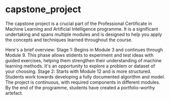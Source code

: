 # capstone_project
The capstone project is a crucial part of the Professional Certificate in Machine Learning and Artificial Intelligence programme. It is a significant undertaking and spans multiple modules and is designed to help you apply the concepts and techniques learned throughout the course.

Here's a brief overview:
Stage 1: Begins in Module 3 and continues through Module 9. This phase allows stidents to experiment and test ideas with guided exercises, helping them strengthen their understanding of machine learning methods. It's an opportunity to explore a problem or dataset of your choosing.
Stage 2: Starts with Module 12 and is more structured. Students work towards developing a fully documented algorithm and model.
The project is continuous, with required components in different modules. By the end of the programme, students have created a portfolio-worthy artefact.
